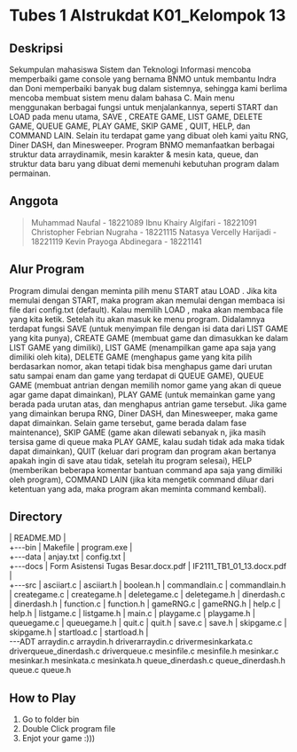 # Tubes 1 Alstrukdat K01_Kelompok 13

## Deskripsi

Sekumpulan mahasiswa Sistem dan Teknologi Informasi mencoba memperbaiki game console yang bernama BNMO untuk membantu Indra dan Doni memperbaiki banyak bug dalam sistemnya, sehingga kami berlima mencoba membuat sistem menu dalam bahasa C. Main menu menggunakan berbagai fungsi untuk menjalankannya, seperti START dan LOAD <filename> pada menu utama, SAVE <filename>, CREATE GAME, LIST GAME, DELETE GAME, QUEUE GAME, PLAY GAME, SKIP GAME <n>, QUIT, HELP, dan COMMAND LAIN. Selain itu terdapat game yang dibuat oleh kami yaitu RNG, Diner DASH, dan Minesweeper. Program BNMO memanfaatkan berbagai struktur data arraydinamik, mesin karakter & mesin kata, queue, dan struktur data baru yang dibuat demi memenuhi kebutuhan program dalam permainan.

## Anggota

> Muhammad Naufal - 18221089
> Ibnu Khairy Algifari - 18221091
> Christopher Febrian Nugraha - 18221115
> Natasya Vercelly Harijadi - 18221119
> Kevin Prayoga Abdinegara - 18221141

## Alur Program

Program dimulai dengan meminta pilih menu START atau LOAD <filename>. Jika kita memulai dengan START, maka program akan memulai dengan membaca isi file dari config.txt (default). Kalau memilih LOAD <filename>, maka akan membaca file yang kita ketik. Setelah itu akan masuk ke menu program. Didalamnya terdapat fungsi SAVE <filename> (untuk menyimpan file dengan isi data dari LIST GAME yang kita punya), CREATE GAME (membuat game dan dimasukkan ke dalam LIST GAME yang dimiliki), LIST GAME (menampilkan game apa saja yang dimiliki oleh kita), DELETE GAME (menghapus game yang kita pilih berdasarkan nomor, akan tetapi tidak bisa menghapus game dari urutan satu sampai enam dan game yang terdapat di QUEUE GAME), QUEUE GAME (membuat antrian dengan memilih nomor game yang akan di queue agar game dapat dimainkan), PLAY GAME (untuk memainkan game yang berada pada urutan atas, dan menghapus antrian game tersebut. Jika game yang dimainkan berupa RNG, Diner DASH, dan Minesweeper, maka game dapat dimainkan. Selain game tersebut, game berada dalam fase maintenance), SKIP GAME <n> (game akan dilewati sebanyak n, jika masih tersisa game di queue maka PLAY GAME, kalau sudah tidak ada maka tidak dapat dimainkan), QUIT (keluar dari program dan program akan bertanya apakah ingin di save atau tidak, setelah itu program selesai), HELP (memberikan beberapa komentar bantuan command apa saja yang dimiliki oleh program), COMMAND LAIN (jika kita mengetik command diluar dari ketentuan yang ada, maka program akan meminta command kembali).

## Directory

|   README.MD
|   
+---bin
|       Makefile
|       program.exe
|       
+---data
|       anjay.txt
|       config.txt
|       
+---docs
|       Form Asistensi Tugas Besar.docx.pdf
|       IF2111_TB1_01_13.docx.pdf
|       
+---src
    |   asciiart.c
    |   asciiart.h
    |   boolean.h
    |   commandlain.c
    |   commandlain.h
    |   creategame.c
    |   creategame.h
    |   deletegame.c
    |   deletegame.h
    |   dinerdash.c
    |   dinerdash.h
    |   function.c
    |   function.h
    |   gameRNG.c
    |   gameRNG.h
    |   help.c
    |   help.h
    |   listgame.c
    |   listgame.h
    |   main.c
    |   playgame.c
    |   playgame.h
    |   queuegame.c
    |   queuegame.h
    |   quit.c
    |   quit.h
    |   save.c
    |   save.h
    |   skipgame.c
    |   skipgame.h
    |   startload.c
    |   startload.h
    |   
    \---ADT
            arraydin.c
            arraydin.h
            driverarraydin.c
            drivermesinkarkata.c
            driverqueue_dinerdash.c
            driverqueue.c
            mesinfile.c
            mesinfile.h
            mesinkar.c
            mesinkar.h
            mesinkata.c
            mesinkata.h
            queue_dinerdash.c
            queue_dinerdash.h
            queue.c
            queue.h

## How to Play

1. Go to folder bin
2. Double Click program file
3. Enjot your game :)))